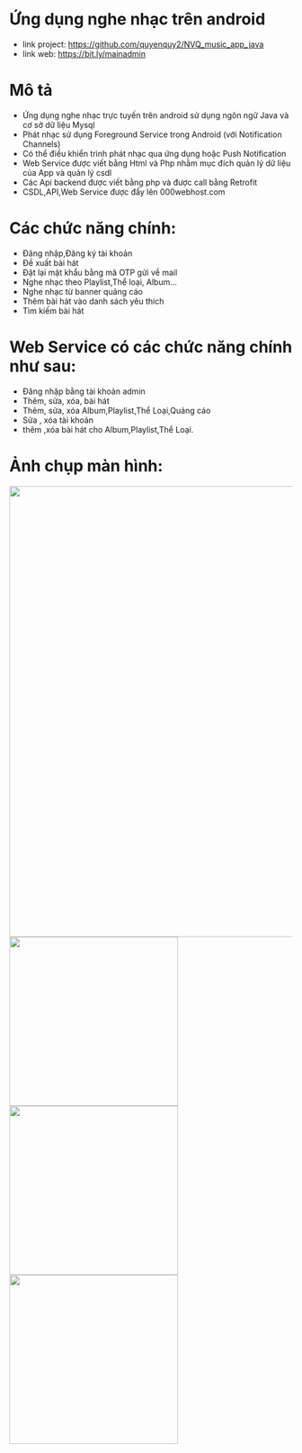 # Ứng dụng nghe nhạc trên android
*  link project: https://github.com/quyenquy2/NVQ_music_app_java
*  link web: https://bit.ly/mainadmin
# Mô tả
*  Ứng dụng nghe nhạc trực tuyến trên android sử dụng ngôn ngữ Java và
cơ sở dữ liệu Mysql
*  Phát nhạc sử dụng Foreground Service trong Android (với
Notification Channels)
*  Có thể điều khiển trình phát nhạc qua ứng dụng hoặc Push
Notification
*  Web Service được viết bằng Html và Php nhằm mục đích quản
lý dữ liệu của App và quản lý csdl
*  Các Api backend được viết bằng php và được call bằng Retrofit
*  CSDL,API,Web Service được đẩy lên 000webhost.com

# Các chức năng chính:
*  Đăng nhập,Đăng ký tài khoản
*  Đề xuất bài hát
*  Đặt lại mật khẩu bằng mã OTP gửi về mail
*  Nghe nhạc theo Playlist,Thể loại, Album...
*  Nghe nhạc từ banner quảng cáo
*  Thêm bài hát vào danh sách yêu thích
*  Tìm kiếm bài hát
# Web Service có các chức năng chính như sau:
*  Đăng nhập bằng tài khoản admin
*  Thêm, sửa, xóa, bài hát
*  Thêm, sửa, xóa Album,Playlist,Thể Loại,Quảng cáo
*  Sửa , xóa tài khoản
*  thêm ,xóa bài hát cho Album,Playlist,Thể Loại.
# Ảnh chụp màn hình:
<img src="https://github.com/quyenquy2/NVQ_music_app_java/assets/87377105/24fad992-67db-49d8-9108-f3cab13d2be1" width="800" high="600">
<img src="https://github.com/quyenquy2/NVQ_music_app_java/assets/87377105/d30c8fad-4e95-4631-8e70-527cd1e89477" width="300">
<img src="https://github.com/quyenquy2/NVQ_music_app_java/assets/87377105/c4697678-b2cb-468a-b1c4-918f0c4900d8" width="300">
<img src="https://github.com/quyenquy2/NVQ_music_app_java/assets/87377105/1a775b6c-5843-4a74-95a0-5f1975a9e282" width="300">



